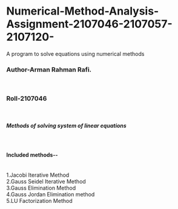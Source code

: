 # Numerical-Method-Analysis-Assignment-2107046-2107057-2107120-
A program to solve equations using numerical methods
<h3>Author-Arman Rahman Rafi.</h3><br>
<h3>Roll-2107046</h3> <br>
<h5>Methods of solving system of linear equations</h5>
<br>
<h4>Included methods--</h4>
<br>
1.Jacobi Iterative Method<br>
2.Gauss Seidel Iterative Method<br>
3.Gauss Elimination Method<br>
4.Gauss Jordan Elimination method<br>
5.LU Factorization Method